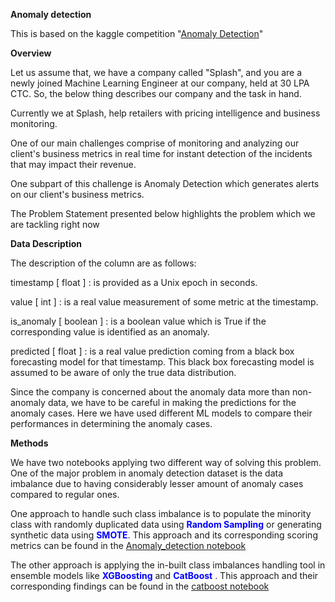 __Anomaly detection__

This is based on the kaggle competition "[Anomaly Detection](https://www.kaggle.com/competitions/anomaly-detection/overview)"


__Overview__

Let us assume that, we have a company called "Splash", and you are a newly joined Machine Learning Engineer at our company, held at 30 LPA CTC. So, the below thing describes our company and the task in hand.

Currently we at Splash, help retailers with pricing intelligence and business monitoring.

One of our main challenges comprise of monitoring and analyzing our client's business metrics in real time for instant detection of the incidents that may impact their revenue.

One subpart of this challenge is Anomaly Detection which generates alerts on our client's business metrics.

The Problem Statement presented below highlights the problem which we are tackling right now

__Data Description__

The description of the column are as follows:

timestamp [ float ] : is provided as a Unix epoch in seconds.

value [ int ] : is a real value measurement of some metric at the timestamp.

is_anomaly [ boolean ] : is a boolean value which is True if the corresponding value is identified as an anomaly.

predicted [ float ] : is a real value prediction coming from a black box forecasting model for that timestamp. This black box forecasting model is assumed to be aware of only the true data distribution.

Since the company is concerned about the anomaly data more than non-anomaly data, we have to be careful in making the predictions for the anomaly cases. Here we have used different ML models to compare their performances in determining the anomaly cases.


__Methods__

We have two notebooks applying two different way of solving this problem. One of the major problem in anomaly detection dataset is the data imbalance due to having considerably lesser amount of anomaly cases compared to regular ones. 

One approach to handle such class imbalance is to populate the minority class with randomly duplicated data using <span style= 'color: blue;'>**Random Sampling** </span> or generating synthetic data using <span style= 'color: blue;'>**SMOTE**</span>. This approach and its corresponding scoring metrics can be found in the [Anomaly_detection notebook](Anomaly-Detection-Splash/Anomaly_detection.ipynb)

The other approach is applying the in-built class imbalances handling tool in ensemble models like <span style= 'color: blue;'>**XGBoosting** </span> and <span style= 'color: blue;'>**CatBoost** </span>. This approach and their corresponding findings can be found in the [catboost notebook](Anomaly-Detection-Splash/XgboostVsCatboost.ipynb)